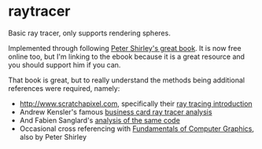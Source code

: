 # raytracer

Basic ray tracer, only supports rendering spheres.

Implemented through following [Peter Shirley's great book](https://www.amazon.com/dp/B01B5AODD8). It is now free online too, but I'm linking to the ebook because it is a great resource and you should support him if you can.

That book is great, but to really understand the methods being additional references were required, namely:
- http://www.scratchapixel.com, specifically their [ray tracing introduction](http://www.scratchapixel.com/lessons/3d-basic-rendering/introduction-to-ray-tracing)
- Andrew Kensler's famous [business card ray tracer analysis](http://eastfarthing.com/blog/2016-01-12-card/)
- And Fabien Sanglard's [analysis of the same code](http://fabiensanglard.net/rayTracing_back_of_business_card/)
- Occasional cross referencing with [Fundamentals of Computer Graphics](https://www.amazon.com/Fundamentals-Computer-Graphics-Peter-Shirley/dp/1568814690), also by Peter Shirley
